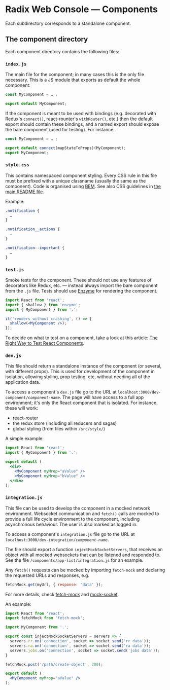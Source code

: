 # Radix Web Console — Components

Each subdirectory corresponds to a standalone component.

## The component directory

Each component directory contains the following files:

### `index.js`

The main file for the component; in many cases this is the only file necessary.
This is a JS module that exports as default the whole component:

```js
const MyComponent = … ;

export default MyComponent;
```

If the component is meant to be used with bindings (e.g. decorated with Redux's
`connect()`, react-rounter's `withRouter()`, etc.) then the default export
should contain these bindings, and a named export should expose the bare
component (used for testing). For instance:

```js
const MyComponent = … ;

export default connect(mapStateToProps)(MyComponent);
export MyComponent;
```
### `style.css`

This contains namespaced component styling. Every CSS rule in this file must be
prefixed with a unique classname (usually the same as the component). Code is
organised using [BEM](https://css-tricks.com/bem-101/). See also CSS guidelines
in [the main README file](../../README.md#CSS).

Example:

```css
.notification {
  …
}

.notification__actions {
  …
}

.notification--important {
  …
}
```

### `test.js`

Smoke tests for the component. These should not use any features of decorators
like Redux, etc. — instead always import the bare component from the `.js` file.
Tests should use [Enzyme](http://airbnb.io/enzyme/) for rendering the component.

```jsx
import React from 'react';
import { shallow } from 'enzyme';
import { MyComponent } from '.';

it('renders without crashing', () => {
  shallow(<MyComponent />);
});
```

To decide on what to test on a component, take a look at this article:
[The Right Way to Test React Components](https://medium.freecodecamp.org/the-right-way-to-test-react-components-548a4736ab22).

### `dev.js`

This file should return a standalone instance of the component (or several, with
different props). This is used for development of the component in isolation,
allowing styling, prop testing, etc, without needing all of the application
data.

To access a component's `dev.js` file go to the URL at
<code>localhost:3000/dev-component/<i>component-name</i></code>. The page will
have access to a full app environment; it's only the React component that is
isolated. For instance, these will work:

  - react-router
  - the redux store (including all reducers and sagas)
  - global styling (from files within `/src/style/`)

A simple example:

```jsx
import React from 'react';
import { MyComponent } from '.';

export default (
  <div>
    <MyComponent myMrop="aValue" />
    <MyComponent myMrop="bValue" />
  </div>
);
```

### `integration.js`

This file can be used to develop the component in a mocked network environment.
Websocket communication and `fetch()` calls are mocked to provide a full life
cycle environment to the component, including asynchronous behaviour. The user
is also marked as logged in.

To access a component's `integration.js` file go to the URL at
<code>localhost:3000/dev-integration/<i>component-name</i></code>.

The file should export a function `injectMockSocketServers`, that receives an
object with all mocked websockets that can be listened and responded to. See the
file `/components/app-list/integration.js` for an example.

Any `fetch()` requests can be mocked by importing `fetch-mock` and declaring the
requested URLs and responses, e.g.

```js
fetchMock.get(myUrl, { response: 'data' });
```

For more details, check [fetch-mock](http://www.wheresrhys.co.uk/fetch-mock/)
and [mock-socket](https://github.com/thoov/mock-socket).

An example:

```jsx
import React from 'react';
import fetchMock from 'fetch-mock';

import MyComponent from '.';

export const injectMockSocketServers = servers => {
  servers.rr.on('connection', socket => socket.send('rr data'));
  servers.ra.on('connection', socket => socket.send('ra data'));
  servers.jobs.on('connection', socket => socket.send('jobs data'));
}

fetchMock.post('/path/create-object', 200);

export default (
  <MyComponent myMrop="aValue" />
);
```

